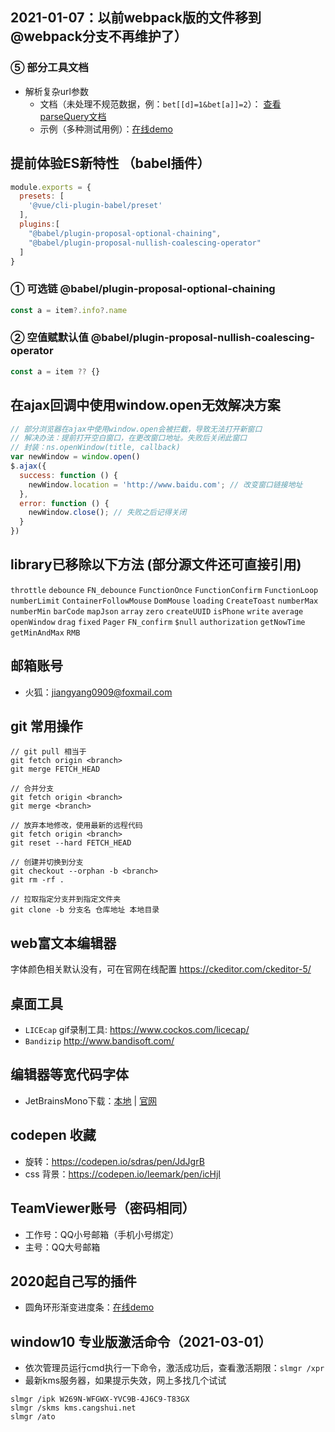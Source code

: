 ## 2021-01-07：以前webpack版的文件移到@webpack分支不再维护了）

### ⑤ 部分工具文档
- 解析复杂url参数
	- 文档（未处理不规范数据，例：`bet[[d]=1&bet[a]]=2`）： [查看parseQuery文档](./src/split/parseQuery)
	- 示例（多种测试用例）：[在线demo](https://bestime.github.io/tool/demo/parseQuery.html)

## 提前体验ES新特性 （babel插件）
```javascript
module.exports = {
  presets: [
    '@vue/cli-plugin-babel/preset'
  ],
  plugins:[
    "@babel/plugin-proposal-optional-chaining",
    "@babel/plugin-proposal-nullish-coalescing-operator"
  ]
}
```
### ① 可选链 @babel/plugin-proposal-optional-chaining
```javascript
const a = item?.info?.name
```
### ② 空值赋默认值 @babel/plugin-proposal-nullish-coalescing-operator
```javascript
const a = item ?? {}
```

## 在ajax回调中使用window.open无效解决方案
```javascript
// 部分浏览器在ajax中使用window.open会被拦截，导致无法打开新窗口
// 解决办法：提前打开空白窗口，在更改窗口地址。失败后关闭此窗口
// 封装：ns.openWindow(title, callback)
var newWindow = window.open() 
$.ajax({
  success: function () {
    newWindow.location = 'http://www.baidu.com'; // 改变窗口链接地址
  },
  error: function () {
    newWindow.close(); // 失败之后记得关闭
  }
})

```

## library已移除以下方法 (部分源文件还可直接引用)
  `throttle`
  `debounce`
  `FN_debounce`
  `FunctionOnce`
  `FunctionConfirm`
  `FunctionLoop`
  `numberLimit`
  `ContainerFollowMouse`
  `DomMouse`
  `loading`
  `CreateToast`
  `numberMax`
  `numberMin`
  `barCode`
  `mapJson`
  `array`
  `zero`
  `createUUID`
  `isPhone`
  `write`
  `average`
  `openWindow`
  `drag`
  `fixed`
  `Pager`
  `FN_confirm`
  `$null`
  `authorization`
  `getNowTime`
  `getMinAndMax`
  `RMB`

## 邮箱账号
 - 火狐：jiangyang0909@foxmail.com

## git 常用操作
```
// git pull 相当于
git fetch origin <branch>
git merge FETCH_HEAD

// 合并分支
git fetch origin <branch>
git merge <branch>

// 放弃本地修改，使用最新的远程代码
git fetch origin <branch>
git reset --hard FETCH_HEAD

// 创建并切换到分支
git checkout --orphan -b <branch>
git rm -rf .

// 拉取指定分支并到指定文件夹
git clone -b 分支名 仓库地址 本地目录
```


## web富文本编辑器
字体颜色相关默认没有，可在官网在线配置 https://ckeditor.com/ckeditor-5/

## 桌面工具
- `LICEcap` gif录制工具: https://www.cockos.com/licecap/
- `Bandizip` http://www.bandisoft.com/

## 编辑器等宽代码字体
  - JetBrainsMono下载：[本地](./source/JetBrainsMono) | [官网](https://www.jetbrains.com/lp/mono/)
## codepen 收藏
  - 旋转：https://codepen.io/sdras/pen/JdJgrB
  - css 背景：https://codepen.io/leemark/pen/icHjI

## TeamViewer账号（密码相同）
 - 工作号：QQ小号邮箱（手机小号绑定）
 - 主号：QQ大号邮箱


## 2020起自己写的插件
 - 圆角环形渐变进度条：[在线demo](./demo/canvas/circle-progress.html)

## window10 专业版激活命令（2021-03-01）
- 依次管理员运行cmd执行一下命令，激活成功后，查看激活期限：`slmgr /xpr`
- 最新kms服务器，如果提示失效，网上多找几个试试
```
slmgr /ipk W269N-WFGWX-YVC9B-4J6C9-T83GX
slmgr /skms kms.cangshui.net
slmgr /ato
```
